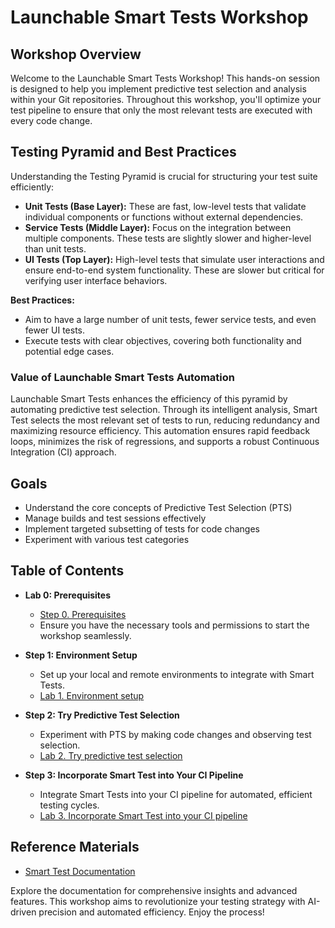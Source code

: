 
# Launchable Smart Tests Workshop

## Workshop Overview

Welcome to the Launchable Smart Tests Workshop! This hands-on session is designed to help you implement predictive test selection and analysis within your Git repositories. Throughout this workshop, you'll optimize your test pipeline to ensure that only the most relevant tests are executed with every code change.

## Testing Pyramid and Best Practices

Understanding the Testing Pyramid is crucial for structuring your test suite efficiently:

- **Unit Tests (Base Layer):** These are fast, low-level tests that validate individual components or functions without external dependencies.
- **Service Tests (Middle Layer):** Focus on the integration between multiple components. These tests are slightly slower and higher-level than unit tests.
- **UI Tests (Top Layer):** High-level tests that simulate user interactions and ensure end-to-end system functionality. These are slower but critical for verifying user interface behaviors.

**Best Practices:**
- Aim to have a large number of unit tests, fewer service tests, and even fewer UI tests.
- Execute tests with clear objectives, covering both functionality and potential edge cases.

### Value of Launchable Smart Tests Automation

Launchable Smart Tests enhances the efficiency of this pyramid by automating predictive test selection. Through its intelligent analysis, Smart Test selects the most relevant set of tests to run, reducing redundancy and maximizing resource efficiency. This automation ensures rapid feedback loops, minimizes the risk of regressions, and supports a robust Continuous Integration (CI) approach.

## Goals

- Understand the core concepts of Predictive Test Selection (PTS)
- Manage builds and test sessions effectively
- Implement targeted subsetting of tests for code changes
- Experiment with various test categories

## Table of Contents





- **Lab 0: Prerequisites**
  - [Step 0. Prerequisites](HANDSON0.md)
  - Ensure you have the necessary tools and permissions to start the workshop seamlessly.

- **Step 1: Environment Setup**
  - Set up your local and remote environments to integrate with Smart Tests.
  - [Lab 1. Environment setup](HANDSON1.md)

- **Step 2: Try Predictive Test Selection**
  - Experiment with PTS by making code changes and observing test selection.
  - [Lab 2. Try predictive test selection](HANDSON2.md)
- **Step 3: Incorporate Smart Test into Your CI Pipeline**
  - Integrate Smart Tests into your CI pipeline for automated, efficient testing cycles.
  - [Lab 3. Incorporate Smart Test into your CI pipeline](HANDSON3.md)

## Reference Materials

- [Smart Test Documentation](https://www.launchableinc.com/docs/)

Explore the documentation for comprehensive insights and advanced features. This workshop aims to revolutionize your testing strategy with AI-driven precision and automated efficiency. Enjoy the process!
